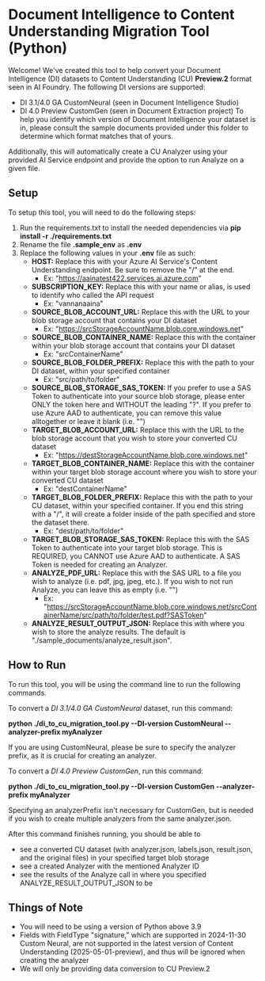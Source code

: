 # Document Intelligence to Content Understanding Migration Tool (Python)

Welcome! We've created this tool to help convert your Document Intelligence (DI) datasets to Content Understanding (CU) **Preview.2** format seen in AI Foundry. The following DI versions are supported:
- DI 3.1/4.0 GA CustomNeural (seen in Document Intelligence Studio)
- DI 4.0 Preview CustomGen (seen in Document Extraction project)
To help you identify which version of Document Intelligence your dataset is in, please consult the sample documents provided under this folder to determine which format matches that of yours. 

Additionally, this will automatically create a CU Analyzer using your provided AI Service endpoint and provide the option to run Analyze on a given file. 

## Setup
To setup this tool, you will need to do the following steps:
1. Run the requirements.txt to install the needed dependencies via **pip install -r ./requirements.txt**
2. Rename the file **.sample_env** as **.env**
3. Replace the following values in your **.env** file as such:
   - **HOST:** Replace this with your Azure AI Service's Content Understanding endpoint. Be sure to remove the "/" at the end. 
       - Ex: "https://aainatest422.services.ai.azure.com"
   - **SUBSCRIPTION_KEY:** Replace this with your name or alias, is used to identify who called the API request
       - Ex: "vannanaaina"
   - **SOURCE_BLOB_ACCOUNT_URL:** Replace this with the URL to your blob storage account that contains your DI dataset
       - Ex: "https://srcStorageAccountName.blob.core.windows.net"
   - **SOURCE_BLOB_CONTAINER_NAME:** Replace this with the container within your blob storage account that contains your DI dataset
       - Ex: "srcContainerName"
   - **SOURCE_BLOB_FOLDER_PREFIX:** Replace this with the path to your DI dataset, within your specified container
       - Ex: "src/path/to/folder"   
   - **SOURCE_BLOB_STORAGE_SAS_TOKEN:** If you prefer to use a SAS Token to authenticate into your source blob storage, please enter ONLY the token here and WITHOUT the leading "?".
     If you prefer to use Azure AAD to authenticate, you can remove this value alltogether or leave it blank (i.e. "")
   - **TARGET_BLOB_ACCOUNT_URL:** Replace this with the URL to the blob storage account that you wish to store your converted CU dataset
       - Ex: "https://destStorageAccountName.blob.core.windows.net"
   - **TARGET_BLOB_CONTAINER_NAME:** Replace this with the container within your target blob storage account where you wish to store your converted CU dataset
       - Ex: "destContainerName"
   - **TARGET_BLOB_FOLDER_PREFIX:** Replace this with the path to your CU dataset, within your specified container.
     If you end this string with a "/", it will create a folder inside of the path specified and store the dataset there. 
       - Ex: "dest/path/to/folder"
   - **TARGET_BLOB_STORAGE_SAS_TOKEN:** Replace this with the SAS Token to authenticate into your target blob storage. This is REQUIRED, you CANNOT use Azure AAD to authenticate.
     A SAS Token is needed for creating an Analyzer.
   - **ANALYZE_PDF_URL:** Replace this with the SAS URL to a file you wish to analyze (i.e. pdf, jpg, jpeg, etc.). If you wish to not run Analyze, you can leave this as empty (i.e. "") 
       - Ex: "https://srcStorageAccountName.blob.core.windows.net/srcContainerName/src/path/to/folder/test.pdf?SASToken"
   - **ANALYZE_RESULT_OUTPUT_JSON:** Replace this with where you wish to store the analyze results. The default is "./sample_documents/analyze_result.json". 

## How to Run 
To run this tool, you will be using the command line to run the following commands. 

To convert a _DI 3.1/4.0 GA CustomNeural_ dataset, run this command:

**python ./di_to_cu_migration_tool.py --DI-version CustomNeural --analyzer-prefix myAnalyzer**

If you are using CustomNeural, please be sure to specify the analyzer prefix, as it is crucial for creating an analyzer. 

To convert a _DI 4.0 Preview CustomGen_, run this command: 

**python ./di_to_cu_migration_tool.py --DI-version CustomGen --analyzer-prefix myAnalyzer**

Specifying an analyzerPrefix isn't necessary for CustomGen, but is needed if you wish to create multiple analyzers from the same analyzer.json.

After this command finishes running, you should be able to
- see a converted CU dataset (with analyzer.json, labels.json, result.json, and the original files) in your specified target blob storage
- see a created Analyzer with the mentioned Analyzer ID
- see the results of the Analyze call in where you specified ANALYZE_RESULT_OUTPUT_JSON to be

## Things of Note
- You will need to be using a version of Python above 3.9
- Fields with FieldType "signature," which are supported in 2024-11-30 Custom Neural, are not supported in the latest version of Content Understanding (2025-05-01-preview), and thus will be ignored when creating the analyzer
- We will only be providing data conversion to CU Preview.2
